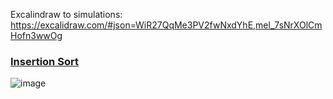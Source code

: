 Excalindraw to simulations: https://excalidraw.com/#json=WiR27QqMe3PV2fwNxdYhE,mel_7sNrXOlCmHofn3wwOg

### [Insertion Sort](sort/insertion-sort.c)
![image](https://github.com/Luisgustavom1/data-structures-and-algorithms/assets/65229051/fcd9232b-0757-4e4e-9507-865d1e7ec18b)
